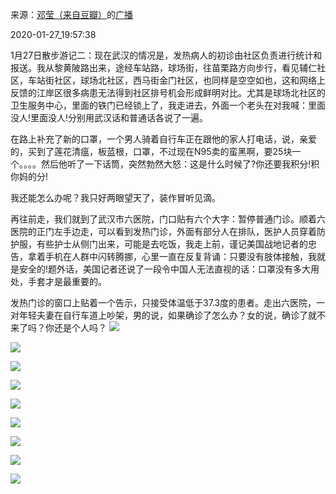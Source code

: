 来源：[邓莹（来自豆瓣）](https://www.douban.com/people/1502959/)的[广播](https://www.douban.com/people/1502959/status/2776294705/)


2020-01-27_19:57:38


1月27日散步游记二：现在武汉的情况是，发热病人的初诊由社区负责进行统计和报送。我从黎黄陂路出来，途经车站路，球场街，往苗栗路方向步行，看见辅仁社区，车站街社区，球场北社区，西马街金门社区，也同样是空空如也，这和网络上反馈的江岸区很多病患无法得到社区排号机会形成鲜明对比。尤其是球场北社区的卫生服务中心，里面的铁门已经锁上了，我走进去，外面一个老头在对我喊：里面没人!里面没人!分别用武汉话和普通话各说了一遍。

在路上补充了新的口罩，一个男人骑着自行车正在跟他的家人打电话，说，亲爱的，买到了莲花清瘟，板蓝根，口罩，不过现在N95卖的蛮黑啊，要25块一个。。。。然后他听了一下话筒，突然勃然大怒：这是什么时候了?你还要我积分!积你妈的分!

我还能怎么办呢？我只好两眼望天了，装作冒听见滴。

再往前走，我们就到了武汉市六医院，门口贴有六个大字：暂停普通门诊。顺着六医院的正门左手边走，可以看到发热门诊，外面有部分人在排队，医护人员穿着防护服，有些护士从侧门出来，可能是去吃饭，我走上前，谨记美国战地记者的忠告，拿着手机在人群中闪转腾挪，心里一直在反复背诵：只要没有肢体接触，我就是安全的!题外话，美国记者还说了一段令中国人无法直视的话：口罩没有多大用处，手套才是最重要的。

发热门诊的窗口上贴着一个告示，只接受体温低于37.3度的患者。走出六医院，一对年轻夫妻在自行车道上吵架，男的说，如果确诊了怎么办？女的说，确诊了就不来了吗？你还是个人吗？
![](./pic/2020-01-27_19:57:38-邓莹的广播1.jpg)  

![](./pic/2020-01-27_19:57:38-邓莹的广播2.jpg)  

![](./pic/2020-01-27_19:57:38-邓莹的广播3.jpg)  

![](./pic/2020-01-27_19:57:38-邓莹的广播4.jpg)  

![](./pic/2020-01-27_19:57:38-邓莹的广播5.jpg)  

![](./pic/2020-01-27_19:57:38-邓莹的广播6.jpg)  

![](./pic/2020-01-27_19:57:38-邓莹的广播7.jpg)  

![](./pic/2020-01-27_19:57:38-邓莹的广播8.jpg)  

![](./pic/2020-01-27_19:57:38-邓莹的广播9.jpg)  

